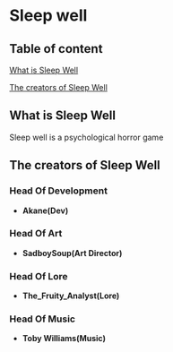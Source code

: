# **Sleep well**
## **Table of content**
[What is Sleep Well](#what-is-sleep-well)

[The creators of Sleep Well](#the-creators-of-sleep-well)
## **What is Sleep Well**
Sleep well is a psychological horror game
## **The creators of Sleep Well**
### **Head Of Development**
- **Akane(Dev)**
### **Head Of Art**
- **SadboySoup(Art Director)**
### **Head Of Lore**
- **The_Fruity_Analyst(Lore)**
### **Head Of Music**
- **Toby Williams(Music)**
